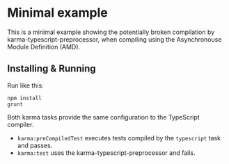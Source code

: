Minimal example
===============

This is a minimal example showing the potentially broken compilation by karma-typescript-preprocessor, when compiling using the Asynchronouse Module Definition (AMD).

Installing & Running
--------------------

Run like this:

    npm install
    grunt

Both karma tasks provide the same configuration to the TypeScript compiler.

- `karma:preCompiledTest` executes tests compiled by the `typescript` task and passes.
- `karma:test` uses the karma-typescript-preprocessor and fails.
